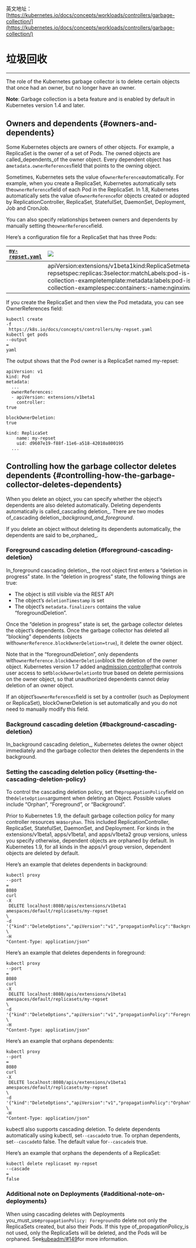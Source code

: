 英文地址：[https://kubernetes.io/docs/concepts/workloads/controllers/garbage-collection/](https://kubernetes.io/docs/concepts/workloads/controllers/garbage-collection/)

# 垃圾回收 

---

The role of the Kubernetes garbage collector is to delete certain objects that once had an owner, but no longer have an owner.

**Note**: Garbage collection is a beta feature and is enabled by default in Kubernetes version 1.4 and later.



## Owners and dependents {#owners-and-dependents}

Some Kubernetes objects are owners of other objects. For example, a ReplicaSet is the owner of a set of Pods. The owned objects are called_dependents_of the owner object. Every dependent object has a`metadata.ownerReferences`field that points to the owning object.

Sometimes, Kubernetes sets the value of`ownerReference`automatically. For example, when you create a ReplicaSet, Kubernetes automatically sets the`ownerReference`field of each Pod in the ReplicaSet. In 1.8, Kubernetes automatically sets the value of`ownerReference`for objects created or adopted by ReplicationController, ReplicaSet, StatefulSet, DaemonSet, Deployment, Job and CronJob.

You can also specify relationships between owners and dependents by manually setting the`ownerReference`field.

Here’s a configuration file for a ReplicaSet that has three Pods:

| [`my-repset.yaml`](https://raw.githubusercontent.com/kubernetes/website/master/docs/concepts/workloads/controllers/my-repset.yaml) | ![](https://d33wubrfki0l68.cloudfront.net/951ae1fcc65e28202164b32c13fa7ae04fab4a0b/b77dc/images/copycode.svg) |
| :--- | :--- |
|  | apiVersion:extensions/v1beta1kind:ReplicaSetmetadata:name:my-repsetspec:replicas:3selector:matchLabels:pod-is-for:garbage-collection-exampletemplate:metadata:labels:pod-is-for:garbage-collection-examplespec:containers:-name:nginximage:nginx |

If you create the ReplicaSet and then view the Pod metadata, you can see OwnerReferences field:

```
kubectl create 
-f
 https://k8s.io/docs/concepts/controllers/my-repset.yaml
kubectl get pods 
--output
=
yaml

```

The output shows that the Pod owner is a ReplicaSet named my-repset:

```
apiVersion: v1
kind: Pod
metadata:
  ...
  ownerReferences:
  - apiVersion: extensions/v1beta1
    controller: 
true
    
blockOwnerDeletion: 
true
    
kind: ReplicaSet
    name: my-repset
    uid: d9607e19-f88f-11e6-a518-42010a800195
  ...

```

## Controlling how the garbage collector deletes dependents {#controlling-how-the-garbage-collector-deletes-dependents}

When you delete an object, you can specify whether the object’s dependents are also deleted automatically. Deleting dependents automatically is called_cascading deletion_. There are two modes of_cascading deletion_:_background_and_foreground_.

If you delete an object without deleting its dependents automatically, the dependents are said to be_orphaned_.

### Foreground cascading deletion {#foreground-cascading-deletion}

In_foreground cascading deletion_, the root object first enters a “deletion in progress” state. In the “deletion in progress” state, the following things are true:

* The object is still visible via the REST API
* The object’s
  `deletionTimestamp`
  is set
* The object’s
  `metadata.finalizers`
  contains the value “foregroundDeletion”.

Once the “deletion in progress” state is set, the garbage collector deletes the object’s dependents. Once the garbage collector has deleted all “blocking” dependents \(objects with`ownerReference.blockOwnerDeletion=true`\), it delete the owner object.

Note that in the “foregroundDeletion”, only dependents with`ownerReference.blockOwnerDeletion`block the deletion of the owner object. Kubernetes version 1.7 added an[admission controller](https://kubernetes.io/docs/admin/admission-controllers/#ownerreferencespermissionenforcement)that controls user access to set`blockOwnerDeletion`to true based on delete permissions on the owner object, so that unauthorized dependents cannot delay deletion of an owner object.

If an object’s`ownerReferences`field is set by a controller \(such as Deployment or ReplicaSet\), blockOwnerDeletion is set automatically and you do not need to manually modify this field.

### Background cascading deletion {#background-cascading-deletion}

In_background cascading deletion_, Kubernetes deletes the owner object immediately and the garbage collector then deletes the dependents in the background.

### Setting the cascading deletion policy {#setting-the-cascading-deletion-policy}

To control the cascading deletion policy, set the`propagationPolicy`field on the`deleteOptions`argument when deleting an Object. Possible values include “Orphan”, “Foreground”, or “Background”.

Prior to Kubernetes 1.9, the default garbage collection policy for many controller resources was`orphan`. This included ReplicationController, ReplicaSet, StatefulSet, DaemonSet, and Deployment. For kinds in the extensions/v1beta1, apps/v1beta1, and apps/v1beta2 group versions, unless you specify otherwise, dependent objects are orphaned by default. In Kubernetes 1.9, for all kinds in the apps/v1 group version, dependent objects are deleted by default.

Here’s an example that deletes dependents in background:

```
kubectl proxy 
--port
=
8080
curl 
-X
 DELETE localhost:8080/apis/extensions/v1beta1
amespaces/default/replicasets/my-repset 
\
-d
'{"kind":"DeleteOptions","apiVersion":"v1","propagationPolicy":"Background"}'
\
-H
"Content-Type: application/json"
```

Here’s an example that deletes dependents in foreground:

```
kubectl proxy 
--port
=
8080
curl 
-X
 DELETE localhost:8080/apis/extensions/v1beta1
amespaces/default/replicasets/my-repset 
\
-d
'{"kind":"DeleteOptions","apiVersion":"v1","propagationPolicy":"Foreground"}'
\
-H
"Content-Type: application/json"
```

Here’s an example that orphans dependents:

```
kubectl proxy 
--port
=
8080
curl 
-X
 DELETE localhost:8080/apis/extensions/v1beta1
amespaces/default/replicasets/my-repset 
\
-d
'{"kind":"DeleteOptions","apiVersion":"v1","propagationPolicy":"Orphan"}'
\
-H
"Content-Type: application/json"
```

kubectl also supports cascading deletion. To delete dependents automatically using kubectl, set`--cascade`to true. To orphan dependents, set`--cascade`to false. The default value for`--cascade`is true.

Here’s an example that orphans the dependents of a ReplicaSet:

```
kubectl delete replicaset my-repset 
--cascade
=
false
```

### Additional note on Deployments {#additional-note-on-deployments}

When using cascading deletes with Deployments you_must_use`propagationPolicy: Foreground`to delete not only the ReplicaSets created, but also their Pods. If this type of_propagationPolicy_is not used, only the ReplicaSets will be deleted, and the Pods will be orphaned. See[kubeadm/\#149](https://github.com/kubernetes/kubeadm/issues/149#issuecomment-284766613)for more information.

  


